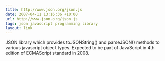 ```yaml
---
title: http://www.json.org/json.js
date: 2007-04-11 13:16:36 +10:00
url: http://www.json.org/json.js
tags: json javascript programming library
layout: link
---
```

JSON library which provides toJSONString() and parseJSON() methods to various javascript object types. Expected to be part of JavaScript in 4th edition of ECMAScript standard in 2008.
